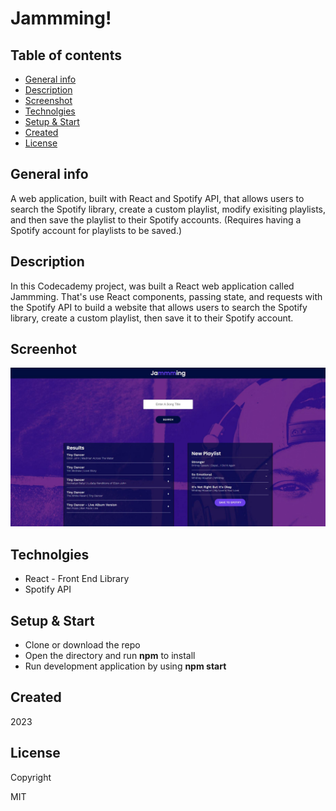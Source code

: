 # Jammming!

## Table of contents
* [General info](#general-info)
* [Description](#description)
* [Screenshot](#screenshot)
* [Technolgies](#technolgies)
* [Setup & Start](#setup)
* [Created](#created)
* [License](#license)

## General info <a id="general-info"></a>

A web application, built with React and Spotify API, that allows users to search the Spotify library, create a custom playlist, modify exisiting playlists, and then save the playlist to their Spotify accounts. (Requires having a Spotify account for playlists to be saved.)

## Description <a id="description"></a>

In this Codecademy project, was built a React web application called Jammming. That's use React components, passing state, and requests with the Spotify API to build a website that allows users to search the Spotify library, create a custom playlist, then save it to their Spotify account.

## Screenhot <a id="screenshot"></a>

![image](./public/background.jpg)

## Technolgies <a id="technolgies"></a>

* React - Front End Library
* Spotify API

## Setup & Start <a id="setup"></a>

* Clone or download the repo
* Open the directory and run **npm** to install
* Run development application by using **npm start**

## Created <a id="created"></a>

2023

## License <a id="licence"></a>

Copyright

MIT